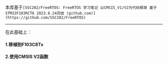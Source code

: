 

本库基于`[SSC202/FreeRTOS: FreeRTOS 学习笔记 以CMSIS_V1/V2为代码框架 基于STM32F103RCT6 2023.8.24完结 (github.com)](https://github.com/SSC202/FreeRTOS)`

---
在此基础上：
#### 1.移植到F103C8Tx

#### 2.使用CMSIS V2函数

